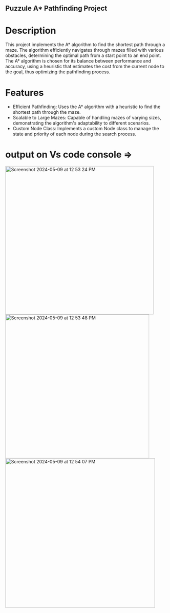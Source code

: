 ## Puzzule A* Pathfinding Project

# Description
This project implements the A* algorithm to find the shortest path through a maze. The algorithm efficiently navigates through mazes filled with various obstacles, determining the optimal path from a start point to an end point. The A* algorithm is chosen for its balance between performance and accuracy, using a heuristic that estimates the cost from the current node to the goal, thus optimizing the pathfinding process.

# Features
- Efficient Pathfinding: Uses the A* algorithm with a heuristic to find the shortest path through the maze.
- Scalable to Large Mazes: Capable of handling mazes of varying sizes, demonstrating the algorithm's adaptability to different scenarios.
- Custom Node Class: Implements a custom Node class to manage the state and priority of each node during the search process.

# output on Vs code console => 
<img width="463" alt="Screenshot 2024-05-09 at 12 53 24 PM" src="https://github.com/DilshanZarook/Puzzle---A-Algorithm/assets/129732701/4b96b298-34cb-4999-b5b2-c1943b328241">

<img width="449" alt="Screenshot 2024-05-09 at 12 53 48 PM" src="https://github.com/DilshanZarook/Puzzle---A-Algorithm/assets/129732701/e0b785fb-7208-4b57-b746-947839ac0bd5">

<img width="467" alt="Screenshot 2024-05-09 at 12 54 07 PM" src="https://github.com/DilshanZarook/Puzzle---A-Algorithm/assets/129732701/4b588920-fa2e-4aec-9641-a49cfe660f88">
